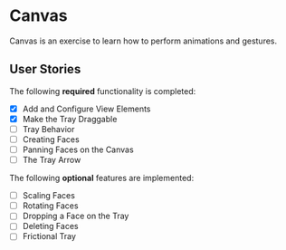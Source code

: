 # Canvas

Canvas is an exercise to learn how to perform animations and gestures.

## User Stories

The following **required** functionality is completed:

- [X] Add and Configure View Elements
- [X] Make the Tray Draggable
- [ ] Tray Behavior
- [ ] Creating Faces
- [ ] Panning Faces on the Canvas
- [ ] The Tray Arrow

The following **optional** features are implemented:

- [ ] Scaling Faces
- [ ] Rotating Faces
- [ ] Dropping a Face on the Tray
- [ ] Deleting Faces
- [ ] Frictional Tray